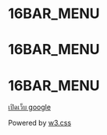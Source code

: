 # 16BAR_MENU
# 16BAR_MENU
# 16BAR_MENU


<a href = "http://www.google.com" target ="_blank">เปิดเว็บ google</a>

<p>Powered by <a href="https://www.w3schools.com/w3css/default.asp" target="_blank">w3.css</a></p>